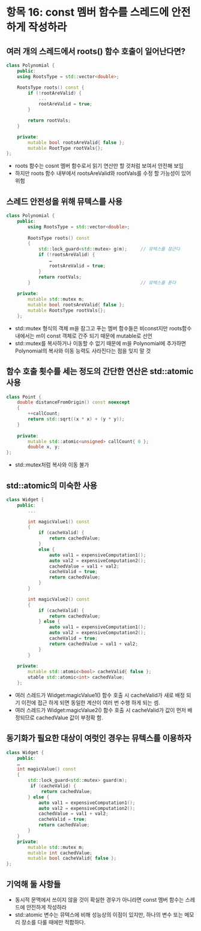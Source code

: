 # 항목 16: const 멤버 함수를 스레드에 안전하게 작성하라

## 여러 개의 스레드에서 roots() 함수 호출이 일어난다면?
```cpp
class Polynomial { 
    public:  
    using RootsType = std::vector<double>;    

    RootsType roots() const { 
        if (!rootAreValid) {
            ...
            rootAreValid = true;
        }

        return rootVals;
    }

    private:
        mutable bool rootsAreValid{ false };
        mutable RootType rootVals{};
};
```
* roots 함수는 cosnt 멤버 함수로서 읽기 연산만 할 것처럼 보여서 안전해 보임
* 하지만 roots 함수 내부에서 rootsAreValid와 rootVals를 수정 할 가능성이 있어 위험

## 스레드 안전성을 위해 뮤텍스를 사용
```cpp
class Polynomial {
    public:
        using RootsType = std::vector<double>;
        
        RootsType roots() const
        {    
            std::lock_guard<std::mutex> g(m);     // 뮤텍스를 잠근다
            if (!rootsAreValid) {                 
                …                                 
                rootsAreValid = true;    
            }
            return rootVals;  
        }                                         // 뮤텍스를 푼다
                                             
    private:  
        mutable std::mutex m;
        mutable bool rootsAreValid{ false }; 
        mutable RootsType rootVals{}; 
    }; 
```
* std::mutex 형식의 객체 m을 잠그고 푸는 멤버 함수들은 비const지만 roots함수 내에서는 m이 const 객체로 간주 되기 때문에 mutable로 선언
* std::mutex를 복사하거나 이동할 수 없기 때문에 m을 Polynomial에 추가하면 Polynomial의 복사와 이동 능력도 사라진다는 점을 잊지 말 것

## 함수 호출 횟수를 세는 정도의 간단한 연산은 std::atomic 사용
```cpp
class Point {                               
    double distanceFromOrigin() const noexcept
    {                                              
        ++callCount;
        return std::sqrt((x * x) + (y * y));
    }
    
    private:  
        mutable std::atomic<unsigned> callCount{ 0 };
        double x, y;
};
```
* std::mutex처럼 복사와 이동 불가

## std::atomic의 미숙한 사용
```cpp
class Widget { 
    public:
        ...

        int magicValue1() const
        {    
            if (cacheValid) {
                return cachedValue;    
            }         
            else {      
                auto val1 = expensiveComputation1();      
                auto val2 = expensiveComputation2();      
                cachedValue = val1 + val2;               
                cacheValid = true;                       
                return cachedValue;    
            }  
        }

        int magicValue2() const  
        {    
            if (cacheValid) {
                return cachedValue;
            } else {      
                auto val1 = expensiveComputation1();      
                auto val2 = expensiveComputation2();      
                cacheValid = true;                        
                return cachedValue = val1 + val2;          
            }  
        }
 
    private:
        mutable std::atomic<bool> cacheValid{ false };  
        utable std::atomic<int> cachedValue;
    }; 
```
* 여러 스레드가 Widget:magicValue1() 함수 호출 시 cacheValid가 새로 배정 되기 이전에 접근 하게 되면 동일한 계산이 여러 번 수행 하게 되는 셈.
* 여러 스레드가 Widget:magicValue2() 함수 호출 시 cacheValid가 값이 먼저 배정되므로 cachedValue 값이 부정확 함.

## 동기화가 필요한 대상이 여럿인 경우는 뮤텍스를 이용하자
```cpp
class Widget {
    public:  
    …
    int magicValue() const
    {    
        std::lock_guard<std::mutex> guard(m);
         if (cacheValid) {
             return cachedValue;
        } else {
            auto val1 = expensiveComputation1();      
            auto val2 = expensiveComputation2();      
            cachedValue = val1 + val2;      
            cacheValid = true;      
            return cachedValue;    
        }
    }                                         
    private:  
        mutable std::mutex m;  
        mutable int cachedValue;                  
        mutable bool cacheValid{ false };         
};
```

## 기억해 둘 사항들
* 동시적 문맥에서 쓰이지 않을 것이 확실한 경우가 아니라면 const 멤버 함수는 스레드에 안전하게 작성하라
* std::atomic 변수는 뮤텍스에 비해 성능상의 이점이 있지만, 하나의 변수 또는 메모리 장소를 다룰 때에만 적합하다.


